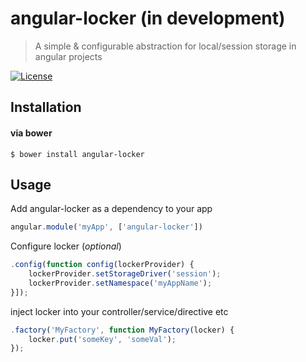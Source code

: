 angular-locker (in development)
==============

> A simple & configurable abstraction for local/session storage in angular projects

[![License](http://img.shields.io/badge/license-MIT-green.svg?style=flat)](http://www.opensource.org/licenses/MIT)

## Installation

#### via bower
```
$ bower install angular-locker
```

## Usage

Add angular-locker as a dependency to your app

```js
angular.module('myApp', ['angular-locker'])
```

Configure locker (*optional*)

```js
.config(function config(lockerProvider) {
	lockerProvider.setStorageDriver('session');
	lockerProvider.setNamespace('myAppName');
}]);
```

inject locker into your controller/service/directive etc

```js
.factory('MyFactory', function MyFactory(locker) {
	locker.put('someKey', 'someVal');
});
```
